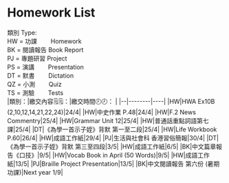 # Homework List
類別 Type:
<br/>HW = 功課　　 Homework
<br/>BK = 閱讀報告 Book Report
<br/>PJ = 專題研習 Project
<br/>PS = 演講　　 Presentation
<br/>DT = 默書　　 Dictation
<br/>QZ = 小測　　 Quiz
<br/>TS = 測驗　　 Tests
<br/>
|類別：|繳交內容🗒️🗒️：|繳交時間🕗🕗： |
|--|--------|----|
|HW|HWA Ex10B (2,10,12,14,21,22,24)|24/4|
|HW|中史作業 P.48|24/4|
|HW|F.2 News Commentry|25/4|
|HW|Grammar Unit 12|25/4|
|HW|普通話重點詞語第七課|25/4|
|DT|《為學一首示子姪》背默 第一至二段|25/4|
|HW|Life Workbook P.60|26/4|
|HW|成語工作紙|29/4|
|PJ|生活與社會科 香港習俗簡報|30/4|
|DT|《為學一首示子姪》背默 第三至四段|3/5|
|HW|成語工作紙|6/5|
|BK|中文篇章報告《口技》|9/5|
|HW|Vocab Book in April (50 Words)|9/5|
|HW|成語工作紙|13/5|
|PJ|Braille Project Presentation|13/5|
|BK|中文閱讀報告 第六份 (暑期功課)|Next year 1/9|